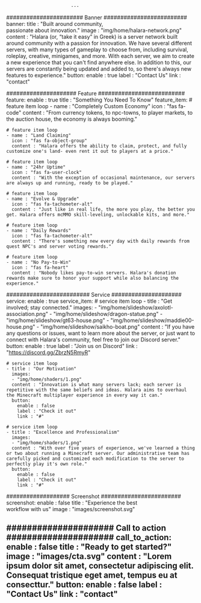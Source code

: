							---
####################### Banner #########################
banner:
  title : "Built around community, <br> passionate about innovation."
  image : "img/home/halara-network.png"
  content : "Halara (or, “take it easy” in Greek) is a server network built around community with a passion for innovation. We have several different servers, with many types of gameplay to choose from, including survival, roleplay, creative, minigames, and more. With each server, we aim to create a new experience that you can't find anywhere else. In addition to this, our servers are constantly being updated and added to, so there's always new features to experience."
  button:
    enable : true
    label : "Contact Us"
    link : "contact"

##################### Feature ##########################
feature:
  enable : true
  title : "Something You Need To Know"
  feature_item:
    # feature item loop
    - name : "Completely Custom Economy"
      icon : "fas fa-code"
      content : "From currency tokens, to npc-towns, to player markets, to the auction house, the economy is always booming."
      
    # feature item loop
    - name : "Land Claiming"
      icon : "fas fa-object-group"
      content : "Halara offers the ability to claim, protect, and fully customize one's land- even rent it out to players at a price."
      
    # feature item loop
    - name : "24hr Uptime"
      icon : "fas fa-user-clock"
      content : "With the exception of occasional maintenance, our servers are always up and running, ready to be played."
      
    # feature item loop
    - name : "Evolve & Upgrade"
      icon : "fas fa-tachometer-alt"
      content : "Just like in real life, the more you play, the better you get. Halara offers mcMMO skill-leveling, unlockable kits, and more."
      
    # feature item loop
    - name : "Daily Rewards"
      icon : "fas fa-tachometer-alt"
      content : "There's something new every day with daily rewards from quest NPC's and server voting rewards."
      
    # feature item loop
    - name : "No Pay-to-Win"
      icon : "fas fa-heart"
      content : "Nobody likes pay-to-win servers. Halara's donation rewards make sure to honor your support while also balancing the experience."
      


######################### Service #####################
service:
  enable : true
  service_item:
    # service item loop
    - title : "Get involved; stay connected."
      images:
      - "img/home/slideshow/axolotl-association.png"
      - "img/home/slideshow/dragon-statue.png"
      - "img/home/slideshow/gt63-house.png"
      - "img/home/slideshow/maddie00-house.png"
      - "img/home/slideshow/saikho-boat.png"
      content : "If you have any questions or issues, want to learn more about the server, or just want to connect with Halara's community, feel free to join our Discord server."
      button:
        enable : true
        label : "Join us on Discord"
        link : "https://discord.gg/ZbrzN5RmyR"
        
    # service item loop
    - title : "Our Motivation"
      images:
      - "img/home/shaders/1.png"
      content : "Innovation is what many servers lack; each server is repetitive with the same beliefs and ideas. Halara aims to overhaul the Minecraft multiplayer experience in every way it can."
      button:
        enable : false
        label : "Check it out"
        link : "#"
        
    # service item loop
    - title : "Excellence and Professionalism"
      images:
      - "img/home/shaders/1.png"
      content : "With over five years of experience, we've learned a thing or two about running a Minecraft server. Our administrative team has carefully picked and customized each modification to the server to perfectly play it's own role."
      button:
        enable : false
        label : "Check it out"
        link : "#"
        
################### Screenshot ########################
screenshot:
  enable : false
  title : "Experience the best <br> workflow with us"
  image : "images/screenshot.svg"

  

##################### Call to action #####################
call_to_action:
  enable : false
  title : "Ready to get started?"
  image : "images/cta.svg"
  content : "Lorem ipsum dolor sit amet, consectetur adipiscing elit. Consequat tristique eget amet, tempus eu at consecttur."
  button:
    enable : false
    label : "Contact Us"
    link : "contact"
---
